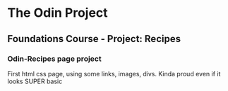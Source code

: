 # The Odin Project
## Foundations Course - Project: Recipes

### Odin-Recipes page project

First html css page, using some links, images, divs. Kinda proud even if it looks SUPER basic 

